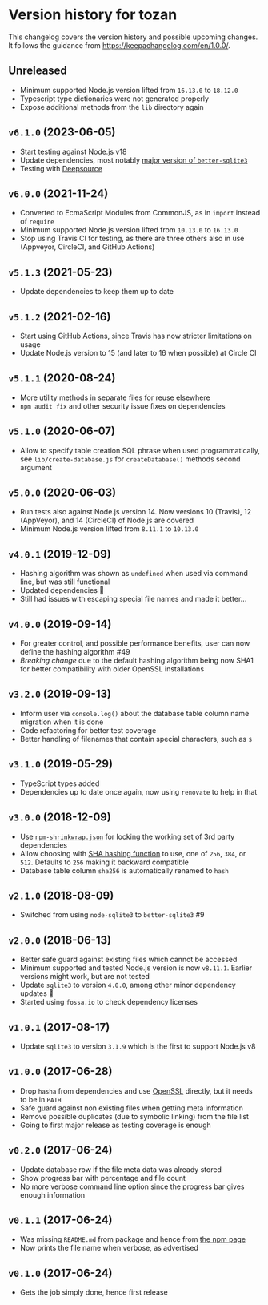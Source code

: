 # Version history for tozan

This changelog covers the version history and possible upcoming changes.
It follows the guidance from https://keepachangelog.com/en/1.0.0/.

## Unreleased

- Minimum supported Node.js version lifted from `16.13.0` to `18.12.0`
- Typescript type dictionaries were not generated properly
- Expose additional methods from the `lib` directory again

## `v6.1.0` (2023-06-05)

- Start testing against Node.js v18
- Update dependencies, most notably [major version of `better-sqlite3`](https://github.com/WiseLibs/better-sqlite3/releases/tag/v8.0.0)
- Testing with [Deepsource](https://app.deepsource.com/gh/paazmaya/tozan/)

## `v6.0.0` (2021-11-24)

- Converted to EcmaScript Modules from CommonJS, as in `import` instead of `require`
- Minimum supported Node.js version lifted from `10.13.0` to `16.13.0`
- Stop using Travis CI for testing, as there are three others also in use (Appveyor, CircleCI, and GitHub Actions)

## `v5.1.3` (2021-05-23)
- Update dependencies to keep them up to date

## `v5.1.2` (2021-02-16)
- Start using GitHub Actions, since Travis has now stricter limitations on usage
- Update Node.js version to 15 (and later to 16 when possible) at Circle CI

## `v5.1.1` (2020-08-24)
- More utility methods in separate files for reuse elsewhere
- `npm audit fix` and other security issue fixes on dependencies

## `v5.1.0` (2020-06-07)
- Allow to specify table creation SQL phrase when used programmatically, see `lib/create-database.js` for `createDatabase()` methods second argument

## `v5.0.0` (2020-06-03)
- Run tests also against Node.js version 14. Now versions 10 (Travis), 12 (AppVeyor), and 14 (CircleCI) of Node.js are covered
- Minimum Node.js version lifted from `8.11.1` to `10.13.0`

## `v4.0.1` (2019-12-09)
- Hashing algorithm was shown as `undefined` when used via command line, but was still functional
- Updated dependencies :tophat:
- Still had issues with escaping special file names and made it better...

## `v4.0.0` (2019-09-14)
- For greater control, and possible performance benefits, user can now define the hashing algorithm #49
- *Breaking change* due to the default hashing algorithm being now SHA1 for better compatibility with older OpenSSL installations

## `v3.2.0` (2019-09-13)
- Inform user via `console.log()` about the database table column name migration when it is done
- Code refactoring for better test coverage
- Better handling of filenames that contain special characters, such as `$`

## `v3.1.0` (2019-05-29)
- TypeScript types added
- Dependencies up to date once again, now using `renovate` to help in that

## `v3.0.0` (2018-12-09)
- Use [`npm-shrinkwrap.json`](https://docs.npmjs.com/files/shrinkwrap.json) for locking the working set of 3rd party dependencies
- Allow choosing with [SHA hashing function](https://en.wikipedia.org/wiki/SHA-2) to use, one of `256`, `384`, or `512`. Defaults to `256` making it backward compatible
- Database table column `sha256` is automatically renamed to `hash`

## `v2.1.0` (2018-08-09)
- Switched from using `node-sqlite3` to `better-sqlite3` #9

## `v2.0.0` (2018-06-13)
- Better safe guard against existing files which cannot be accessed
- Minimum supported and tested Node.js version is now `v8.11.1`. Earlier versions might work, but are not tested
- Update `sqlite3` to version `4.0.0`, among other minor dependency updates :tophat:
- Started using `fossa.io` to check dependency licenses

## `v1.0.1` (2017-08-17)
- Update `sqlite3` to version `3.1.9` which is the first to support Node.js v8

## `v1.0.0` (2017-06-28)
- Drop `hasha` from dependencies and use [OpenSSL](https://www.openssl.org/) directly, but it needs to be in `PATH`
- Safe guard against non existing files when getting meta information
- Remove possible duplicates (due to symbolic linking) from the file list
- Going to first major release as testing coverage is enough

## `v0.2.0` (2017-06-24)
- Update database row if the file meta data was already stored
- Show progress bar with percentage and file count
- No more verbose command line option since the progress bar gives enough information

## `v0.1.1` (2017-06-24)
- Was missing `README.md` from package and hence from [the npm page](https://www.npmjs.com/package/tozan)
- Now prints the file name when verbose, as advertised

## `v0.1.0` (2017-06-24)
- Gets the job simply done, hence first release
